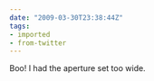 ```yaml
---
date: "2009-03-30T23:38:44Z"
tags:
- imported
- from-twitter
---
```

Boo! I had the aperture set too wide.
